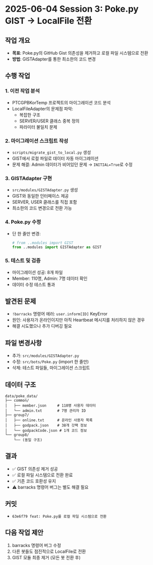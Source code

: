 # 2025-06-04 Session 3: Poke.py GIST → LocalFile 전환

## 작업 개요
- **목표**: Poke.py의 GitHub Gist 의존성을 제거하고 로컬 파일 시스템으로 전환
- **방법**: GISTAdapter를 통한 최소한의 코드 변경

## 수행 작업

### 1. 이전 작업 분석
- PTCGPBKorTemp 프로젝트의 마이그레이션 코드 분석
- LocalFileAdapter의 문제점 파악:
  - 복잡한 구조
  - SERVER/USER 클래스 중복 정의
  - 파라미터 불일치 문제

### 2. 마이그레이션 스크립트 작성
- `scripts/migrate_gist_to_local.py` 생성
- GIST에서 로컬 파일로 데이터 자동 마이그레이션
- 문제 해결: Admin 데이터가 비어있던 문제 → `INITIAL=True`로 수정

### 3. GISTAdapter 구현
- `src/modules/GISTAdapter.py` 생성
- GIST와 동일한 인터페이스 제공
- SERVER, USER 클래스를 직접 포함
- 최소한의 코드 변경으로 전환 가능

### 4. Poke.py 수정
- 단 한 줄만 변경:
  ```python
  # from ..modules import GIST
  from ..modules import GISTAdapter as GIST
  ```

### 5. 테스트 및 검증
- 마이그레이션 성공: 8개 파일
- Member: 110명, Admin: 7명 데이터 확인
- 데이터 수정 테스트 통과

## 발견된 문제
- `!barracks` 명령어 에러: `user.inform[ID]` KeyError
- 원인: 사용자가 온라인이지만 아직 Heartbeat 메시지를 처리하지 않은 경우
- 해결 시도했으나 추가 디버깅 필요

## 파일 변경사항
- 추가: `src/modules/GISTAdapter.py`
- 수정: `src/bots/Poke.py` (import 한 줄만)
- 삭제: 테스트 파일들, 마이그레이션 스크립트

## 데이터 구조
```
data/poke_data/
├── common/
│   ├── member.json     # 110명 사용자 데이터
│   └── admin.txt       # 7명 관리자 ID
├── group7/
│   ├── online.txt      # 온라인 사용자 목록
│   ├── godpack.json    # 38개 갓팩 정보
│   └── godpackCode.json # 1개 코드 정보
└── group8/
    └── (동일 구조)
```

## 결과
- ✅ GIST 의존성 제거 성공
- ✅ 로컬 파일 시스템으로 전환 완료
- ✅ 기존 코드 호환성 유지
- ⚠️ barracks 명령어 버그는 별도 해결 필요

## 커밋
- `63e6f79 feat: Poke.py를 로컬 파일 시스템으로 전환`

## 다음 작업 제안
1. barracks 명령어 버그 수정
2. 다른 봇들도 점진적으로 LocalFile로 전환
3. GIST 모듈 최종 제거 (모든 봇 전환 후)